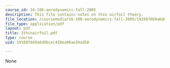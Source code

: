 ```yaml
---
course_id: 16-100-aerodynamics-fall-2005
description: This file contains notes on thin airfoil theory.
file_location: /coursemedia/16-100-aerodynamics-fall-2005/19168f669a6d0bcec410ea96ae34ad50_2thinairfoil.pdf
file_type: application/pdf
layout: pdf
title: 2thinairfoil.pdf
type: course
uid: 19168f669a6d0bcec410ea96ae34ad50

---
```

None